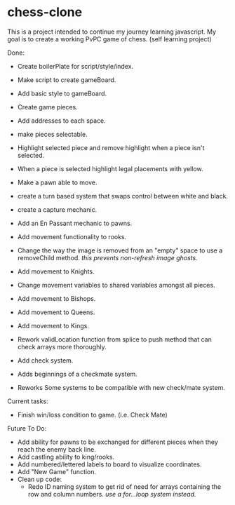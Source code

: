 # chess-clone
This is a project intended to continue my journey learning javascript. My goal is to create a working PvPC game of chess. (self learning project)


Done:

- Create boilerPlate for script/style/index.
- Make script to create gameBoard.
- Add basic style to gameBoard.
- Create game pieces.
- Add addresses to each space.
- make pieces selectable.
- Highlight selected piece and remove highlight when a piece isn't selected.
- When a piece is selected highlight legal placements with yellow.
- Make a pawn able to move.
- create a turn based system that swaps control between white and black.
- create a capture mechanic.
- Add an En Passant mechanic to pawns.
- Add movement functionality to rooks.
- Change the way the image is removed from an "empty" space to use a removeChild method. *this prevents non-refresh image ghosts.*
- Add movement to Knights.
- Change movement variables to shared variables amongst all pieces.
- Add movement to Bishops.
- Add movement to Queens.
- Add movement to Kings.
- Rework validLocation function from splice to push method that can check arrays more thoroughly.

- Add check system.
- Adds beginnings of a checkmate system.
- Reworks Some systems to be compatible with new check/mate system.

Current tasks:
- Finish win/loss condition to game. (i.e. Check Mate)


Future To Do:
- Add ability for pawns to be exchanged for different pieces when they reach the enemy back line.
- Add castling ability to king/rooks.
- Add numbered/lettered labels to board to visualize coordinates.
- Add "New Game" function.
- Clean up code:
    - Redo ID naming system to get rid of need for arrays containing the row and column numbers. *use a for...loop system instead.*
